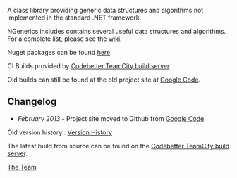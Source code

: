 A class library providing generic data structures and algorithms not
implemented in the standard .NET framework.

NGenerics includes contains several useful data structures and
algorithms.  For a complete list, please see the
[wiki](https://github.com/ngenerics/ngenerics/wiki).

Nuget packages can be found [here](https://nuget.org/packages/NGenerics/).

CI Builds provided by [Codebetter TeamCity build server](http://teamcity.codebetter.com)

Old builds can still be found at the old project site at [Google Code](https://code.google.com/p/ngenerics/).

Changelog
---------

* _February 2013_ - Project site moved to Github from [Google Code](https://code.google.com/p/ngenerics/). 

Old version history : [Version History](https://github.com/ngenerics/ngenerics/wiki/VersionHistory)

The latest build from source can be found on the
[Codebetter TeamCity build server](http://teamcity.codebetter.com).

[The Team](https://github.com/ngenerics/ngenerics/wiki/Team)
